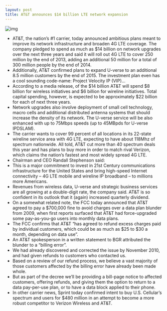 ```yaml
---
layout: post
title: AT&T announces $14 billion LTE network expansion
---
```

![img](http://media.idownloadblog.com/wp-content/uploads/2011/01/Cell-Tower-Climb.jpg)
* AT&T, the nation’s #1 carrier, today announced ambitious plans meant to improve its network infrastructure and broaden 4G LTE coverage. The company pledged to spend as much as $14 billion on network upgrades over the next three years and said it will roll out 4G LTE to cover 250 million by the end of 2013, adding an additional 50 million for a total of 300 million people by the end of 2014.
* Additionally, AT&T confirmed plans to expand U-verse to an additional 8.5 million customers by the end of 2015. The investment plan even has a cool sounding code-name: Project Velocity IP (VIP)…
* According to a media release, of the $14 billion AT&T will spend $8 billion for wireless initiatives and $6 billion for wireline initiatives. Total capital spending, however, is expected to be approximately $22 billion for each of next three years.
* Network upgrades also involve deployment of small cell technology, macro cells and additional distributed antenna systems that should increase the density of its network. The U-verse service will be also enhanced with up to 75Mbps speeds (up to 45MBpds for U-verse IPDSLAM).
* The carrier wants to cover 99 percent of all locations in its 22-state wireline service area with 4G LTE, expecting to have about 118Mhz of spectrum nationwide. All told, AT&T cut more than 40 spectrum deals this year and has plans to buy more in order to match rival Verizon, which claims the nation’s fastest and most widely spread 4G LTE.
* Chairman and CEO Randall Stephenson said:
* This is a major commitment to invest in 21st Century communications infrastructure for the United States and bring high-speed Internet connectivity – 4G LTE mobile and wireline IP broadband – to millions more Americans.
* Revenues from wireless data, U-verse and strategic business services are all growing at a double-digit rate, the company said. AT&T is so confident in its outlook that it (again) increased quarterly dividend.
* On a somewhat related note, the FCC today announced that AT&T agreed to pay a $700,000 fine to avoid charges over a data plan blunder from 2009, when first reports surfaced that AT&T had force-upgraded some pay-as-you-go users into monthly data plans.
* The FCC confirms that AT&T “has agreed to refund excess charges paid by individual customers, which could be as much as $25 to $30 a month, depending on data use”.
* An AT&T spokesperson in a written statement to BGR attributed the blunder to a “billing error”.
* We had already discovered and corrected the issue by November 2010, and had given refunds to customers who contacted us.
* Based on a review of our refund process, we believe a vast majority of those customers affected by the billing error have already been made whole.
* But as part of the decree we’ll be providing a bill-page notice to affected customers, offering refunds, and giving them the option to return to a data pay-per-use plan, or to have a data block applied to their phone.
* In other carrier news, Sprint today confirmed intent to buy U.S. Cellular’s spectrum and users for $480 million in an attempt to become a more robust competitor to Verizon Wireless and AT&T.


